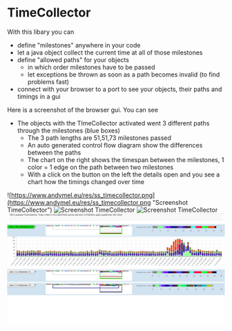 # TimeCollector
With this libary you can 
* define "milestones" anywhere in your code
* let a java object collect the current time at all of those milestones
* define "allowed paths" for your objects
  * in which order milestones have to be passed
  * let exceptions be thrown as soon as a path becomes invalid (to find problems fast)
* connect with your browser to a port to see your objects, their paths and timings in a gui

Here is a screenshot of the browser gui. You can see
* The objects with the TImeCollector activated went 3 different paths through the milestones (blue boxes)
  * The 3 path lengths are 51,51,73 milestones passed
  * An auto generated control flow diagram show the differences between the paths
  * The chart on the right shows the timespan between the milestones, 1 color = 1 edge on the path between two milestones
  * With a click on the button on the left the details open and you see a chart how the timings changed over time

![https://www.andymel.eu/res/ss_timecollector.png](https://www.andymel.eu/res/ss_timecollector.png "Screenshot TimeCollector")
![Screenshot TimeCollector](https://www.andymel.eu/res/ss_timecollector.png "Screenshot TimeCollector")
![Screenshot TimeCollector](https://github.com/andymel123/TimeCollector/blob/master/ss_timecollector.png "Screenshot TimeCollector")
![Screenshot TimeCollector](ss_timecollector.png "Screenshot TimeCollector")
